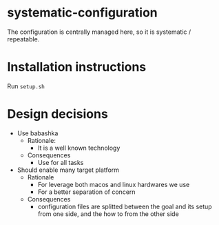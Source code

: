 # systematic-configuration
The configuration is centrally managed here, so it is systematic / repeatable.

# Installation instructions

Run `setup.sh`

# Design decisions

* Use babashka 
   * Rationale: 
      * It is a well known technology
   * Consequences
      * Use for all tasks
* Should enable many target platform
    * Rationale
      * For leverage both macos and linux hardwares we use
      * For a better separation of concern
    * Consequences 
      * configuration files are splitted between the goal and its setup from one side, and the how to from the other side
